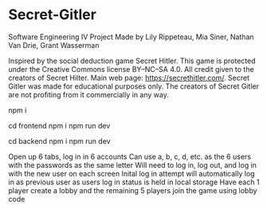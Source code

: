 # Secret-Gitler

Software Engineering IV Project
Made by Lily Rippeteau, Mia Siner, Nathan Van Drie, Grant Wasserman

Inspired by the social deduction game Secret Hitler. This game is protected under the Creative Commons license BY–NC–SA 4.0. All credit given to the creators of Secret Hilter. Main web page: https://secrethitler.com/. Secret Gitler was made for educational purposes only. The creators of Secret Gitler are not profiting from it commercially in any way.

<!-- Running the Game -->
<!--base directory -->

npm i

<!--Frontend -->

cd frontend
npm i
npm run dev

<!--In a seperate terminal -->
<!-- Backend -->

cd backend
npm i
npm run dev

<!--Game -->

Open up 6 tabs, log in in 6 accounts
Can use a, b, c, d, etc. as the 6 users with the passwords as the same letter
Will need to log in, log out, and log in with the new user on each screen
Inital log in attempt will automatically log in as previous user as users log in status is held in local storage
Have each 1 player create a lobby and the remaining 5 players join the game using lobby code
